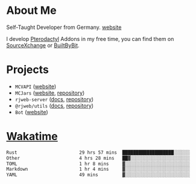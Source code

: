 # About Me

Self-Taught Developer from Germany. [website](https://rjansen.dev)

I develop [Pterodactyl](https://pterodactyl.io) Addons in my free time, you can find
them on [SourceXchange](https://www.sourcexchange.net/teams/356/profile) or [BuiltByBit](https://builtbybit.com/search/3078009).

# Projects

- `MCVAPI` ([website](https://versions.mcjars.app))
- `MCJars` ([website](https://mcjars.app), [repository](https://github.com/0x7d8/mcjar))
- `rjweb-server` ([docs](https://server.rjweb.dev), [repository](https://github.com/0x7d8/NPM_WEB-SERVER))
- `@rjweb/utils` ([docs](https://utils.rjweb.dev), [repository](https://github.com/0x7d8/rjweb-utils))
- `Bot` ([website](https://bot.rjns.dev))

# [Wakatime](https://wakatime.com/@0x7d8)

<!--START_SECTION:waka-->

```txt
Rust                       29 hrs 57 mins  ███████████████████░░░░░░   75.88 %
Other                      4 hrs 28 mins   ██▓░░░░░░░░░░░░░░░░░░░░░░   11.33 %
TOML                       1 hr 8 mins     ▓░░░░░░░░░░░░░░░░░░░░░░░░   02.89 %
Markdown                   1 hr 4 mins     ▓░░░░░░░░░░░░░░░░░░░░░░░░   02.74 %
YAML                       49 mins         ▓░░░░░░░░░░░░░░░░░░░░░░░░   02.09 %
```

<!--END_SECTION:waka-->
